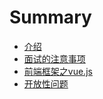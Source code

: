 # Summary

* [ 介绍](README.md)
* [面试的注意事项](mian-shi-de-zhu-yi-shi-xiang.md)
* [前端框架之vue.js](qian-duan-kuang-jia-zhi-vue-js.md)
* [开放性问题](kai-fang-xing-wen-ti.md)

